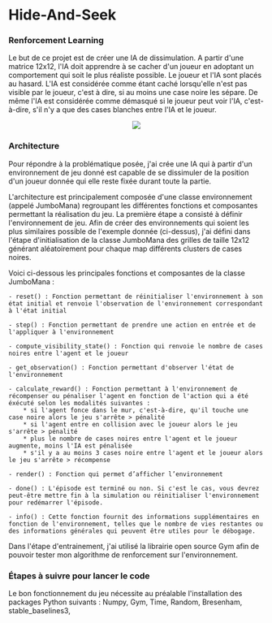 # Hide-And-Seek
### Renforcement Learning

Le but de ce projet est de créer une IA de dissimulation. A partir d'une matrice 12x12, l'IA doit apprendre à se cacher d'un joueur en adoptant un comportement qui soit le plus réaliste possible. Le joueur et l'IA sont placés au hasard. L'IA est considérée comme étant caché lorsqu'elle n'est pas visible par le joueur, c'est à dire, si au moins une case noire les sépare. De même l'IA est considérée comme démasqué si le joueur peut voir l'IA, c'est-à-dire, s'il n'y a que des cases blanches entre l'IA et le joueur. 

<p align="center">
  <img src="https://github.com/andres2999/Hide-And-Seek/assets/91212621/3d982ce6-c530-4b42-b105-6a6d008ccff2" />
</p>


### Architecture

Pour répondre à la problématique posée, j'ai crée une IA qui à partir d'un environnement de jeu donné est capable de se dissimuler de la position d'un joueur donnée qui elle reste fixée durant toute la partie.


L'architecture est principalement composée d'une classe environnement (appelé JumboMana) regroupant les différentes fonctions et composantes permettant la réalisation du jeu. La première étape a consisté à définir l'environnement de jeu. Afin de créer des environnements qui soient les plus similaires possible de l'exemple donnée (ci-dessus), j'ai défini dans l'étape d'initialisation de la classe JumboMana des grilles de taille 12x12 générant aléatoirement pour chaque map différents clusters de cases noires. 

Voici ci-dessous les principales fonctions et composantes de la classe JumboMana : 

    - reset() : Fonction permettant de réinitialiser l'environnement à son état initial et renvoie l'observation de l'environnement correspondant à l'état initial

    - step() : Fonction permettant de prendre une action en entrée et de l'appliquer à l'environnement

    - compute_visibility_state() : Fonction qui renvoie le nombre de cases noires entre l'agent et le joueur

    - get_observation() : Fonction permettant d'observer l'état de l'environnement

    - calculate_reward() : Fonction permettant à l'environnement de récompenser ou pénaliser l'agent en fonction de l'action qui a été éxécuté selon les modalités suivantes : 
        * si l'agent fonce dans le mur, c'est-à-dire, qu'il touche une case noire alors le jeu s'arrête > pénalité
        * si l'agent entre en collision avec le joueur alors le jeu s'arrête > pénalité
        * plus le nombre de cases noires entre l'agent et le joueur augmente, moins l'IA est pénalisée
        * s'il y a au moins 3 cases noire entre l'agent et le joueur alors le jeu s'arrête > récompense

    - render() : Fonction qui permet d’afficher l’environnement

    - done() : L'épisode est terminé ou non. Si c'est le cas, vous devrez peut-être mettre fin à la simulation ou réinitialiser l'environnement pour redémarrer l'épisode.

    - info() : Cette fonction fournit des informations supplémentaires en fonction de l'environnement, telles que le nombre de vies restantes ou des informations générales qui peuvent être utiles pour le débogage.

Dans l'étape d'entrainement, j'ai utilisé la librairie open source Gym afin de pouvoir tester mon algorithme de renforcement sur l'environnement. 


### Étapes à suivre pour lancer le code

Le bon fonctionnement du jeu nécessite au préalable l'installation des packages Python suivants : Numpy, Gym, Time, Random, Bresenham, stable_baselines3, 
